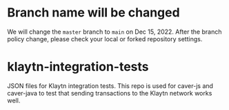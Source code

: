# Branch name will be changed

We will change the `master` branch to `main` on Dec 15, 2022.
After the branch policy change, please check your local or forked repository settings.
# klaytn-integration-tests
JSON files for Klaytn integration tests.
This repo is used for caver-js and caver-java to test that sending transactions to the Klaytn network works well.
